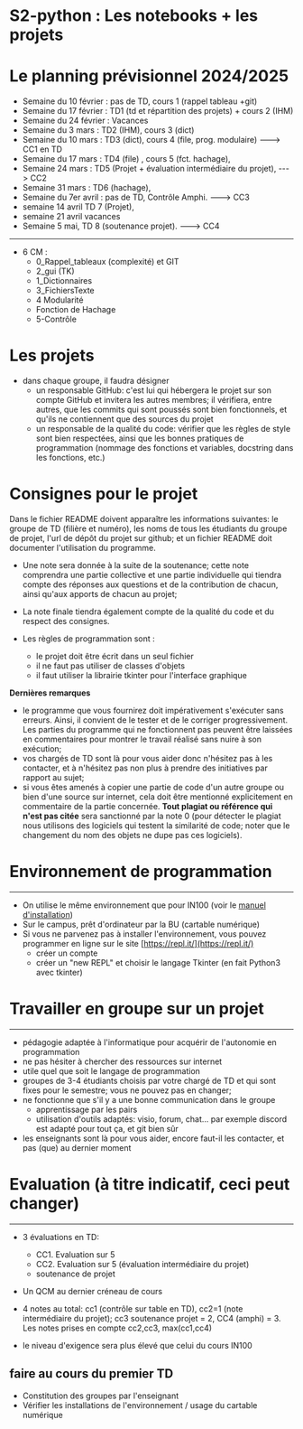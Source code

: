 # S2-python : Les notebooks + les projets 

# Le planning prévisionnel 2024/2025

* Semaine du 10 février : pas de TD, cours 1 (rappel tableau +git)
* Semaine du 17 février : TD1 (td et répartition des projets) + cours 2 (IHM)
* Semaine du 24 février : Vacances
* Semaine du 3 mars  : TD2 (IHM), cours 3 (dict) 
* Semaine du 10 mars : TD3 (dict), cours 4 (file, prog. modulaire) ---> CC1 en TD
* Semaine du 17 mars : TD4 (file) , cours 5 (fct. hachage), 
* Semaine 24 mars :   TD5 (Projet + évaluation intermédiaire  du projet), ---> CC2 
* Semaine 31 mars : TD6 (hachage),
* Semaine du 7er avril : pas de TD,   Contrôle Amphi. ---> CC3
* semaine 14 avril  TD 7 (Projet), 
* semaine 21 avril vacances 
* Semaine 5 mai, TD 8 (soutenance projet).  ---> CC4




 

----
* 6 CM :
    * 0_Rappel_tableaux (complexité) et GIT 
    * 2_gui (TK)
    * 1_Dictionnaires
    * 3_FichiersTexte
    * 4 Modularité
    * Fonction de Hachage
    * 5-Contrôle

 # Les projets

* dans chaque groupe, il faudra désigner 
    * un responsable GitHub: c'est lui qui hébergera le projet sur son compte GitHub et invitera les autres membres; il vérifiera, entre autres, que les commits qui sont poussés sont bien fonctionnels, et qu'ils ne contiennent que des sources du projet
    * un responsable de la qualité du code: vérifier que les règles de style sont bien respectées, ainsi que les bonnes pratiques de programmation (nommage des fonctions et variables, docstring dans les fonctions, etc.)

# Consignes pour le projet 
 Dans le fichier README doivent apparaître les informations suivantes: le groupe de TD (filière et numéro), les noms de tous les étudiants du groupe de projet, l'url de dépôt du projet sur github; et un fichier README doit documenter l'utilisation du programme.

* Une note sera donnée à la suite de la soutenance;  cette note comprendra une partie collective et une partie individuelle qui tiendra compte des réponses aux questions et de la contribution de chacun, ainsi qu'aux apports de chacun au projet;

* La note finale tiendra également compte de la qualité du code et du respect des consignes.

* Les règles de programmation sont :

	* le projet doit être écrit dans un seul fichier
	* il ne faut pas utiliser de classes d'objets
	* il faut utiliser la librairie tkinter pour l'interface graphique

**Dernières remarques** 
* le programme que vous fournirez doit impérativement s'exécuter sans erreurs. Ainsi, il convient de le tester et de le corriger progressivement. 
 Les parties du programme qui ne fonctionnent pas peuvent être laissées en commentaires pour montrer le travail réalisé sans nuire à son exécution;
* vos chargés de TD sont là pour vous aider donc n'hésitez pas à les contacter, et à n'hésitez pas non plus à prendre des initiatives par rapport au sujet;
* si vous êtes amenés à copier une partie de code d'un autre groupe ou bien d'une source sur internet, cela doit être mentionné explicitement en commentaire de la partie concernée. **Tout plagiat ou référence qui n'est pas citée** sera sanctionné par la note 0 (pour détecter le plagiat nous utilisons des logiciels qui testent la similarité de code; noter que le changement du nom des objets ne dupe pas ces logiciels).
    
    
# Environnement de programmation
---

* On utilise le même environnement que pour IN100 (voir le [manuel d'installation](https://github.com/uvsq-info/l1-python/blob/master/INSTALL.md))
* Sur le campus, prêt d'ordinateur par la BU (cartable numérique)
* Si vous ne parvenez pas à installer l'environnement, vous pouvez programmer en ligne sur le site [https://repl.it/](https://repl.it/)
    * créer un compte
    * créer un "new REPL" et choisir le langage Tkinter (en fait Python3 avec tkinter)


# Travailler en groupe sur un projet 
---

* pédagogie adaptée à l'informatique pour acquérir de l'autonomie en programmation
* ne pas hésiter à chercher des ressources sur internet
* utile quel que soit le langage de programmation
* groupes de 3-4 étudiants choisis par votre chargé de TD et qui sont fixes pour le semestre; vous ne pouvez pas en changer;
* ne fonctionne que s'il y a une bonne communication dans le groupe
    * apprentissage par les pairs
    * utilisation d'outils adaptés: visio, forum, chat... par exemple discord est adapté pour tout ça, et git bien sûr
* les enseignants sont là pour vous aider, encore faut-il les contacter, et pas (que) au dernier moment

# Evaluation (à titre indicatif, ceci peut changer)

---
* 3 évaluations en TD:
    * CC1. Evaluation sur 5
    * CC2. Evaluation sur 5 (évaluation intermédiaire du projet)
    * soutenance de projet
* Un QCM au dernier créneau de cours

* 4 notes au total: cc1 (contrôle sur table en TD), cc2=1 (note intermédiaire du projet); cc3  soutenance projet = 2, CC4 (amphi) = 3. Les notes prises en compte cc2,cc3, max(cc1,cc4)

* le niveau d'exigence sera plus élevé que celui du cours IN100


## faire au cours du premier TD
* Constitution des groupes par l'enseignant
* Vérifier les installations de l'environnement / usage du cartable numérique
